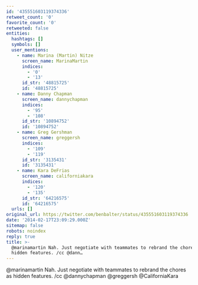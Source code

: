 ```yaml
---
id: '435551603119374336'
retweet_count: '0'
favorite_count: '0'
retweeted: false
entities:
  hashtags: []
  symbols: []
  user_mentions:
    - name: Marina (Martin) Nitze
      screen_name: MarinaMartin
      indices:
        - '0'
        - '13'
      id_str: '48815725'
      id: '48815725'
    - name: Danny Chapman
      screen_name: dannychapman
      indices:
        - '95'
        - '108'
      id_str: '10894752'
      id: '10894752'
    - name: Greg Gershman
      screen_name: greggersh
      indices:
        - '109'
        - '119'
      id_str: '3135431'
      id: '3135431'
    - name: Kara DeFrias
      screen_name: californiakara
      indices:
        - '120'
        - '135'
      id_str: '64216575'
      id: '64216575'
  urls: []
original_url: https://twitter.com/benbalter/status/435551603119374336
date: '2014-02-17T23:09:29.000Z'
sitemap: false
robots: noindex
reply: true
title: >-
  @marinamartin Nah. Just negotiate with teammates to rebrand the chores as
  hidden features. /cc @dann…
---
```


@marinamartin Nah. Just negotiate with teammates to rebrand the chores as hidden features. /cc @dannychapman @greggersh @CaliforniaKara